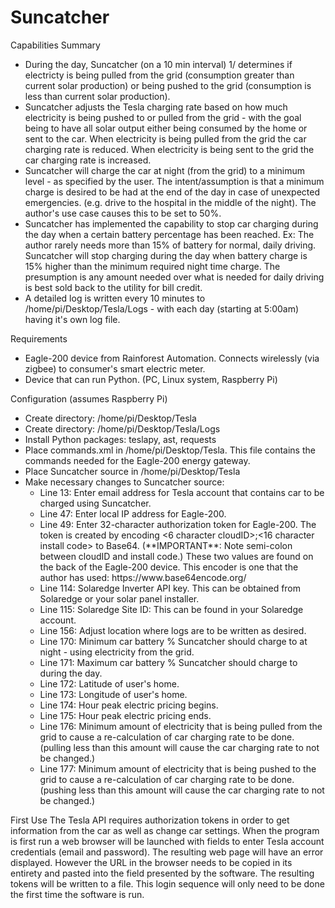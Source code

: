 # Suncatcher

Capabilities Summary
<ul>
  <li>During the day, Suncatcher (on a 10 min interval) 1/ determines if electricty is being pulled from the grid (consumption greater than current solar production) or being pushed to the grid (consumption is less than current solar production).
  <li>Suncatcher adjusts the Tesla charging rate based on how much electricity is being pushed to or pulled from the grid - with the goal being to have all solar output either being consumed by the home or sent to the car.  When electricity is being pulled from the grid the car charging rate is reduced.  When electricity is being sent to the grid the car charging rate is increased. 
  <li>Suncatcher will charge the car at night (from the grid) to a minimum level - as specified by the user.  The intent/assumption is that a minimum charge is desired to be had at the end of the day in case of unexpected emergencies.  (e.g. drive to the hospital in the middle of the night).  The author's use case causes this to be set to 50%.
  <li>Suncatcher has implemented the capability to stop car charging during the day when a certain battery percentage has been reached.  Ex:  The author rarely needs more than 15% of battery for normal, daily driving.  Suncatcher will stop charging during the day when battery charge is 15% higher than the minimum required night time charge.  The presumption is any amount needed over what is needed for daily driving is best sold back to the utility for bill credit.  
  <li>A detailed log is written every 10 minutes to /home/pi/Desktop/Tesla/Logs - with each day (starting at 5:00am) having it's own log file.
</ul>  
Requirements
<ul>
  <li>Eagle-200 device from Rainforest Automation.  Connects wirelessly (via zigbee) to consumer's smart electric meter.</li>
  <li>Device that can run Python. (PC, Linux system, Raspberry Pi)</li>
</ul>
Configuration (assumes Raspberry Pi)
<ul>
  <li>Create directory:  /home/pi/Desktop/Tesla
  <li>Create directory:  /home/pi/Desktop/Tesla/Logs
  <li>Install Python packages:  teslapy, ast, requests
  <li>Place commands.xml in /home/pi/Desktop/Tesla. This file contains the commands needed for the Eagle-200 energy gateway.
  <li>Place Suncatcher source in /home/pi/Desktop/Tesla
  <li>Make necessary changes to Suncatcher source:
    <ul>
      <li>Line 13:  Enter email address for Tesla account that contains car to be charged using Suncatcher.
      <li>Line 47:  Enter local IP address for Eagle-200.
      <li>Line 49:  Enter 32-character authorization token for Eagle-200. The token is created by encoding <6 character cloudID>;<16 character install code> to Base64.  (**IMPORTANT**:  Note semi-colon between cloudID and install code.)  These two values are found on the back of the Eagle-200 device.  This encoder is one that the author has used:  https://www.base64encode.org/
      <li>Line 114:  Solaredge Inverter API key.  This can be obtained from Solaredge or your solar panel installer.
      <li>Line 115:  Solaredge Site ID:  This can be found in your Solaredge account.
      <li>Line 156:  Adjust location where logs are to be written as desired.
      <li>Line 170:  Minimum car battery % Suncatcher should charge to at night - using electricity from the grid.
      <li>Line 171:  Maximum car battery % Suncatcher should charge to during the day.
      <li>Line 172:  Latitude of user's home.
      <li>Line 173:  Longitude of user's home.
      <li>Line 174:  Hour peak electric pricing begins.
      <li>Line 175:  Hour peak electric pricing ends.
      <li>Line 176:  Minimum amount of electricity that is being pulled from the grid to cause a re-calculation of car charging rate to be done.  (pulling less than this amount will cause the car charging rate to not be changed.)
      <li>Line 177:  Minimum amount of electricity that is being pushed to the grid to cause a re-calculation of car charging rate to be done.  (pushing less than this amount will cause the car charging rate to not be changed.)
        </ul>
        </ul>
First Use
The Tesla API requires authorization tokens in order to get information from the car as well as change car settings.  When the program is first run a web browser will be launched with fields to enter Tesla account credentials (email and password).  The resulting web page will have an error displayed.  However the URL in the browser needs to be copied in its entirety and pasted into the field presented by the software.  The resulting tokens will be written to a file.  This login sequence will only need to be done the first time the software is run.  
        
    

